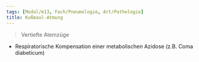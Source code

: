 ```yaml
---
tags: [Modul/m13, Fach/Pneumologie, Art/Pathologie]
title: Kußmaul-Atmung
---
```

> Vertiefte Atemzüge
- Respiratorische Kompensation einer metabolischen Azidose (z.B. Coma diabeticum)
